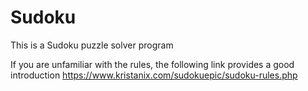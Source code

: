 # Sudoku

This is a Sudoku puzzle solver program

If you are unfamiliar with the rules, the following link provides a good introduction
https://www.kristanix.com/sudokuepic/sudoku-rules.php
